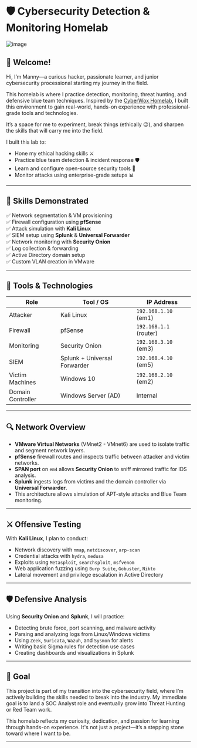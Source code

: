 # 🛡️ Cybersecurity Detection & Monitoring Homelab


![image](https://github.com/user-attachments/assets/c40364ea-602c-476b-8815-94e4826354d7)



## 👋 Welcome!

Hi, I’m Manny—a curious hacker, passionate learner, and junior cybersecurity processional starting my journey in the field.

This homelab is where I practice detection, monitoring, threat hunting, and defensive blue team techniques. Inspired by the [CyberWox Homelab](https://cyberwoxacademy.com/building-a-cybersecurity-homelab-for-detection-monitoring/), I built this environment to gain real-world, hands-on experience with professional-grade tools and technologies. 

It’s a space for me to experiment, break things (ethically 😉), and sharpen the skills that will carry me into the field.

I built this lab to:
- Hone my ethical hacking skills ⚔️  
- Practice blue team detection & incident response 🛡️  
- Learn and configure open-source security tools 🔧  
- Monitor attacks using enterprise-grade setups 📊  

---

## 🧠 Skills Demonstrated

✅ Network segmentation & VM provisioning  
✅ Firewall configuration using **pfSense**  
✅ Attack simulation with **Kali Linux**  
✅ SIEM setup using **Splunk** & **Universal Forwarder**  
✅ Network monitoring with **Security Onion**  
✅ Log collection & forwarding  
✅ Active Directory domain setup  
✅ Custom VLAN creation in VMware  

---

## 🧰 Tools & Technologies

| Role              | Tool / OS                        | IP Address        |
|-------------------|----------------------------------|-------------------|
| Attacker          | Kali Linux                       | `192.168.1.10` (em1) |
| Firewall          | pfSense                          | `192.168.1.1` (router) |
| Monitoring        | Security Onion                   | `192.168.3.10` (em3) |
| SIEM              | Splunk + Universal Forwarder     | `192.168.4.10` (em5) |
| Victim Machines   | Windows 10                       | `192.168.2.10` (em2) |
| Domain Controller | Windows Server (AD)              | Internal          |

---

## 🔍 Network Overview

- **VMware Virtual Networks** (VMnet2 - VMnet6) are used to isolate traffic and segment network layers.
- **pfSense** firewall routes and inspects traffic between attacker and victim networks.
- **SPAN port** on `em4` allows **Security Onion** to sniff mirrored traffic for IDS analysis.
- **Splunk** ingests logs from victims and the domain controller via **Universal Forwarder**.
- This architecture allows simulation of APT-style attacks and Blue Team monitoring.

---

## ⚔️ Offensive Testing

With **Kali Linux**, I plan to conduct:

- Network discovery with `nmap`, `netdiscover`, `arp-scan`
- Credential attacks with `hydra`, `medusa`
- Exploits using `Metasploit`, `searchsploit`, `msfvenom`
- Web application fuzzing using `Burp Suite`, `Gobuster`, `Nikto`
- Lateral movement and privilege escalation in Active Directory

---

## 🛡️ Defensive Analysis

Using **Security Onion** and **Splunk**, I will practice:

- Detecting brute force, port scanning, and malware activity  
- Parsing and analyzing logs from Linux/Windows victims  
- Using `Zeek`, `Suricata`, `Wazuh`, and `Sysmon` for alerts  
- Writing basic Sigma rules for detection use cases  
- Creating dashboards and visualizations in Splunk  

---

## 🎯 Goal
This project is part of my transition into the cybersecurity field, where I’m actively building the skills needed to break into the industry. My immediate goal is to land a SOC Analyst role and eventually grow into Threat Hunting or Red Team work.

This homelab reflects my curiosity, dedication, and passion for learning through hands-on experience. It's not just a project—it’s a stepping stone toward where I want to be.

---



